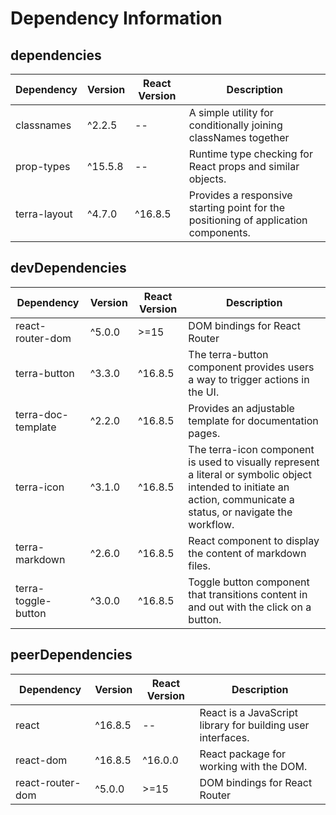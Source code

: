 # Dependency Information

## dependencies
| Dependency | Version | React Version | Description |
|-|-|-|-|
| classnames | ^2.2.5 | -- | A simple utility for conditionally joining classNames together |
| prop-types | ^15.5.8 | -- | Runtime type checking for React props and similar objects. |
| terra-layout | ^4.7.0 | ^16.8.5 | Provides a responsive starting point for the positioning of application components. |

## devDependencies
| Dependency | Version | React Version | Description |
|-|-|-|-|
| react-router-dom | ^5.0.0 | >=15 | DOM bindings for React Router |
| terra-button | ^3.3.0 | ^16.8.5 | The terra-button component provides users a way to trigger actions in the UI. |
| terra-doc-template | ^2.2.0 | ^16.8.5 | Provides an adjustable template for documentation pages. |
| terra-icon | ^3.1.0 | ^16.8.5 | The terra-icon component is used to visually represent a literal or symbolic object intended to initiate an action, communicate a status, or navigate the workflow. |
| terra-markdown | ^2.6.0 | ^16.8.5 | React component to display the content of markdown files. |
| terra-toggle-button | ^3.0.0 | ^16.8.5 | Toggle button component that transitions content in and out with the click on a button. |

## peerDependencies
| Dependency | Version | React Version | Description |
|-|-|-|-|
| react | ^16.8.5 | -- | React is a JavaScript library for building user interfaces. |
| react-dom | ^16.8.5 | ^16.0.0 | React package for working with the DOM. |
| react-router-dom | ^5.0.0 | >=15 | DOM bindings for React Router |
